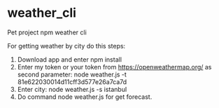 # weather_cli
Pet project  npm weather cli

For getting weather by city do this steps:

1) Download app and enter npm install
2) Enter my token or your token from https://openweathermap.org/ as second parameter: node weather.js -t 81e622030014d11cff3d577e26a7ca7d
3) Enter city: node weather.js -s istanbul
4) Do command node weather.js for get forecast.

